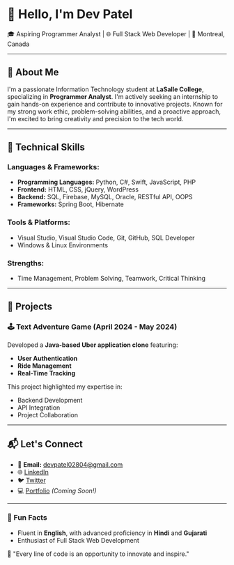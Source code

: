 # 👋 Hello, I'm Dev Patel

🎓 Aspiring Programmer Analyst | 🌐 Full Stack Web Developer | 📍 Montreal, Canada

---

## 🌟 About Me

I'm a passionate Information Technology student at **LaSalle College**, specializing in **Programmer Analyst**. I'm actively seeking an internship to gain hands-on experience and contribute to innovative projects. Known for my strong work ethic, problem-solving abilities, and a proactive approach, I'm excited to bring creativity and precision to the tech world.

---

## 🔧 Technical Skills

### Languages & Frameworks:
- **Programming Languages:** Python, C#, Swift, JavaScript, PHP
- **Frontend:** HTML, CSS, jQuery, WordPress
- **Backend:** SQL, Firebase, MySQL, Oracle, RESTful API, OOPS
- **Frameworks:** Spring Boot, Hibernate

### Tools & Platforms:
- Visual Studio, Visual Studio Code, Git, GitHub, SQL Developer
- Windows & Linux Environments

### Strengths:
- Time Management, Problem Solving, Teamwork, Critical Thinking

---

## 💼 Projects

### 🕹️ **Text Adventure Game** (April 2024 - May 2024)
Developed a **Java-based Uber application clone** featuring:
- **User Authentication**
- **Ride Management**
- **Real-Time Tracking**

This project highlighted my expertise in:
- Backend Development
- API Integration
- Project Collaboration

---

## 📬 Let's Connect

- 📧 **Email:** devpatel02804@gmail.com
- 🌐 [LinkedIn](#)  
- 🐦 [Twitter](#)  
- 💻 [Portfolio](#) *(Coming Soon!)*

---

### 🚀 Fun Facts
- Fluent in **English**, with advanced proficiency in **Hindi** and **Gujarati**
- Enthusiast of Full Stack Web Development

🌟 "Every line of code is an opportunity to innovate and inspire."
